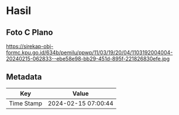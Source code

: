 # Hasil

## Foto C Plano

https://sirekap-obj-formc.kpu.go.id/634b/pemilu/ppwp/11/03/19/20/04/1103192004004-20240215-062833--ebe58e98-bb29-451d-895f-221826830efe.jpg


## Metadata

| Key        | Value               |
| ---------- | ------------------- |
| Time Stamp | 2024-02-15 07:00:44 |



